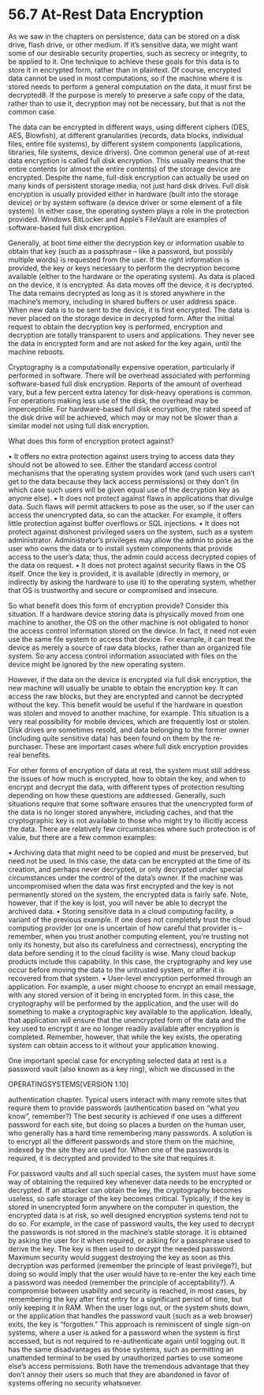 # 56.7 At-Rest Data Encryption  

As we saw in the chapters on persistence, data can be stored on a disk drive, flash drive, or other medium. If it’s sensitive data, we might want some of our desirable security properties, such as secrecy or integrity, to be applied to it. One technique to achieve these goals for this data is to store it in encrypted form, rather than in plaintext. Of course, encrypted data cannot be used in most computations, so if the machine where it is stored needs to perform a general computation on the data, it must first be decrypted8. If the purpose is merely to preserve a safe copy of the data, rather than to use it, decryption may not be necessary, but that is not the common case.  

The data can be encrypted in different ways, using different ciphers (DES, AES, Blowfish), at different granularities (records, data blocks, individual files, entire file systems), by different system components (applications, libraries, file systems, device drivers). One common general use of at-rest data encryption is called full disk encryption. This usually means that the entire contents (or almost the entire contents) of the storage device are encrypted. Despite the name, full-disk encryption can actually be used on many kinds of persistent storage media, not just hard disk drives. Full disk encryption is usually provided either in hardware (built into the storage device) or by system software (a device driver or some element of a file system). In either case, the operating system plays a role in the protection provided. Windows BitLocker and Apple’s FileVault are examples of software-based full disk encryption.  

Generally, at boot time either the decryption key or information usable to obtain that key (such as a passphrase – like a password, but possibly multiple words) is requested from the user. If the right information is provided, the key or keys necessary to perform the decryption become available (either to the hardware or the operating system). As data is placed on the device, it is encrypted. As data moves off the device, it is decrypted. The data remains decrypted as long as it is stored anywhere in the machine’s memory, including in shared buffers or user address space. When new data is to be sent to the device, it is first encrypted. The data is never placed on the storage device in decrypted form. After the initial request to obtain the decryption key is performed, encryption and decryption are totally transparent to users and applications. They never see the data in encrypted form and are not asked for the key again, until the machine reboots.  

Cryptography is a computationally expensive operation, particularly if performed in software. There will be overhead associated with performing software-based full disk encryption. Reports of the amount of overhead vary, but a few percent extra latency for disk-heavy operations is common. For operations making less use of the disk, the overhead may be imperceptible. For hardware-based full disk encryption, the rated speed of the disk drive will be achieved, which may or may not be slower than a similar model not using full disk encryption.  

What does this form of encryption protect against?  

• It offers no extra protection against users trying to access data they should not be allowed to see. Either the standard access control mechanisms that the operating system provides work (and such users can’t get to the data because they lack access permissions) or they don’t (in which case such users will be given equal use of the decryption key as anyone else). • It does not protect against flaws in applications that divulge data. Such flaws will permit attackers to pose as the user, so if the user can access the unencrypted data, so can the attacker. For example, it offers little protection against buffer overflows or SQL injections. • It does not protect against dishonest privileged users on the system, such as a system administrator. Administrator’s privileges may allow the admin to pose as the user who owns the data or to install system components that provide access to the user’s data; thus, the admin could access decrypted copies of the data on request. • It does not protect against security flaws in the OS itself. Once the key is provided, it is available (directly in memory, or indirectly by asking the hardware to use it) to the operating system, whether that OS is trustworthy and secure or compromised and insecure.  

So what benefit does this form of encryption provide? Consider this situation. If a hardware device storing data is physically moved from one machine to another, the OS on the other machine is not obligated to honor the access control information stored on the device. In fact, it need not even use the same file system to access that device. For example, it can treat the device as merely a source of raw data blocks, rather than an organized file system. So any access control information associated with files on the device might be ignored by the new operating system.  

However, if the data on the device is encrypted via full disk encryption, the new machine will usually be unable to obtain the encryption key. It can access the raw blocks, but they are encrypted and cannot be decrypted without the key. This benefit would be useful if the hardware in question was stolen and moved to another machine, for example. This situation is a very real possibility for mobile devices, which are frequently lost or stolen. Disk drives are sometimes resold, and data belonging to the former owner (including quite sensitive data) has been found on them by the re-purchaser. These are important cases where full disk encryption provides real benefits.  

For other forms of encryption of data at rest, the system must still address the issues of how much is encrypted, how to obtain the key, and when to encrypt and decrypt the data, with different types of protection resulting depending on how these questions are addressed. Generally, such situations require that some software ensures that the unencrypted form of the data is no longer stored anywhere, including caches, and that the cryptographic key is not available to those who might try to illicitly access the data. There are relatively few circumstances where such protection is of value, but there are a few common examples:  

• Archiving data that might need to be copied and must be preserved, but need not be used. In this case, the data can be encrypted at the time of its creation, and perhaps never decrypted, or only decrypted under special circumstances under the control of the data’s owner. If the machine was uncompromised when the data was first encrypted and the key is not permanently stored on the system, the encrypted data is fairly safe. Note, however, that if the key is lost, you will never be able to decrypt the archived data. • Storing sensitive data in a cloud computing facility, a variant of the previous example. If one does not completely trust the cloud computing provider (or one is uncertain of how careful that provider is – remember, when you trust another computing element, you’re trusting not only its honesty, but also its carefulness and correctness), encrypting the data before sending it to the cloud facility is wise. Many cloud backup products include this capability. In this case, the cryptography and key use occur before moving the data to the untrusted system, or after it is recovered from that system. • User-level encryption performed through an application. For example, a user might choose to encrypt an email message, with any stored version of it being in encrypted form. In this case, the cryptography will be performed by the application, and the user will do something to make a cryptographic key available to the application. Ideally, that application will ensure that the unencrypted form of the data and the key used to encrypt it are no longer readily available after encryption is completed. Remember, however, that while the key exists, the operating system can obtain access to it without your application knowing.  

One important special case for encrypting selected data at rest is a password vault (also known as a key ring), which we discussed in the  

OPERATINGSYSTEMS[VERSION 1.10]  

authentication chapter. Typical users interact with many remote sites that require them to provide passwords (authentication based on “what you know”, remember?) The best security is achieved if one uses a different password for each site, but doing so places a burden on the human user, who generally has a hard time remembering many passwords. A solution is to encrypt all the different passwords and store them on the machine, indexed by the site they are used for. When one of the passwords is required, it is decrypted and provided to the site that requires it.  

For password vaults and all such special cases, the system must have some way of obtaining the required key whenever data needs to be encrypted or decrypted. If an attacker can obtain the key, the cryptography becomes useless, so safe storage of the key becomes critical. Typically, if the key is stored in unencrypted form anywhere on the computer in question, the encrypted data is at risk, so well designed encryption systems tend not to do so. For example, in the case of password vaults, the key used to decrypt the passwords is not stored in the machine’s stable storage. It is obtained by asking the user for it when required, or asking for a passphrase used to derive the key. The key is then used to decrypt the needed password. Maximum security would suggest destroying the key as soon as this decryption was performed (remember the principle of least privilege?), but doing so would imply that the user would have to re-enter the key each time a password was needed (remember the principle of acceptability?). A compromise between usability and security is reached, in most cases, by remembering the key after first entry for a significant period of time, but only keeping it in RAM. When the user logs out, or the system shuts down, or the application that handles the password vault (such as a web browser) exits, the key is “forgotten.” This approach is reminiscent of single sign-on systems, where a user is asked for a password when the system is first accessed, but is not required to re-authenticate again until logging out. It has the same disadvantages as those systems, such as permitting an unattended terminal to be used by unauthorized parties to use someone else’s access permissions. Both have the tremendous advantage that they don’t annoy their users so much that they are abandoned in favor of systems offering no security whatsoever.  

